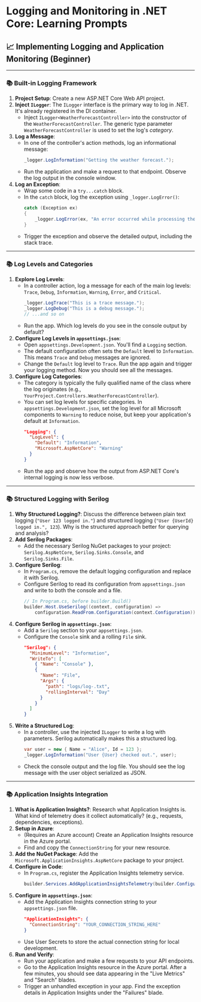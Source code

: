 # Logging and Monitoring in .NET Core: Learning Prompts

## 📈 Implementing Logging and Application Monitoring (Beginner)

---

### 📚 Built-in Logging Framework

1.  **Project Setup**: Create a new ASP.NET Core Web API project.
2.  **Inject `ILogger`**: The `ILogger` interface is the primary way to log in .NET. It's already registered in the DI container.
    *   Inject `ILogger<WeatherForecastController>` into the constructor of the `WeatherForecastController`. The generic type parameter `WeatherForecastController` is used to set the log's *category*.
3.  **Log a Message**:
    *   In one of the controller's action methods, log an informational message:
        ```csharp
        _logger.LogInformation("Getting the weather forecast.");
        ```
    *   Run the application and make a request to that endpoint. Observe the log output in the console window.
4.  **Log an Exception**:
    *   Wrap some code in a `try...catch` block.
    *   In the `catch` block, log the exception using `_logger.LogError()`:
        ```csharp
        catch (Exception ex)
        {
            _logger.LogError(ex, "An error occurred while processing the request.");
        }
        ```
    *   Trigger the exception and observe the detailed output, including the stack trace.

---

### 📚 Log Levels and Categories

1.  **Explore Log Levels**:
    *   In a controller action, log a message for each of the main log levels: `Trace`, `Debug`, `Information`, `Warning`, `Error`, and `Critical`.
        ```csharp
        _logger.LogTrace("This is a trace message.");
        _logger.LogDebug("This is a debug message.");
        // ...and so on
        ```
    *   Run the app. Which log levels do you see in the console output by default?
2.  **Configure Log Levels in `appsettings.json`**:
    *   Open `appsettings.Development.json`. You'll find a `Logging` section.
    *   The default configuration often sets the `Default` level to `Information`. This means `Trace` and `Debug` messages are ignored.
    *   Change the `Default` log level to `Trace`. Run the app again and trigger your logging method. Now you should see all the messages.
3.  **Configure Log Categories**:
    *   The category is typically the fully qualified name of the class where the log originates (e.g., `YourProject.Controllers.WeatherForecastController`).
    *   You can set log levels for specific categories. In `appsettings.Development.json`, set the log level for all Microsoft components to `Warning` to reduce noise, but keep your application's default at `Information`.
        ```json
        "Logging": {
          "LogLevel": {
            "Default": "Information",
            "Microsoft.AspNetCore": "Warning"
          }
        }
        ```
    *   Run the app and observe how the output from ASP.NET Core's internal logging is now less verbose.

---

### 📚 Structured Logging with Serilog

1.  **Why Structured Logging?**: Discuss the difference between plain text logging (`"User 123 logged in."`) and structured logging (`"User {UserId} logged in.", 123`). Why is the structured approach better for querying and analysis?
2.  **Add Serilog Packages**:
    *   Add the necessary Serilog NuGet packages to your project: `Serilog.AspNetCore`, `Serilog.Sinks.Console`, and `Serilog.Sinks.File`.
3.  **Configure Serilog**:
    *   In `Program.cs`, remove the default logging configuration and replace it with Serilog.
    *   Configure Serilog to read its configuration from `appsettings.json` and write to both the console and a file.
        ```csharp
        // In Program.cs, before builder.Build()
        builder.Host.UseSerilog((context, configuration) =>
            configuration.ReadFrom.Configuration(context.Configuration));
        ```
4.  **Configure Serilog in `appsettings.json`**:
    *   Add a `Serilog` section to your `appsettings.json`.
    *   Configure the `Console` sink and a rolling `File` sink.
        ```json
        "Serilog": {
          "MinimumLevel": "Information",
          "WriteTo": [
            { "Name": "Console" },
            {
              "Name": "File",
              "Args": {
                "path": "logs/log-.txt",
                "rollingInterval": "Day"
              }
            }
          ]
        }
        ```
5.  **Write a Structured Log**:
    *   In a controller, use the injected `ILogger` to write a log with parameters. Serilog automatically makes this a structured log.
        ```csharp
        var user = new { Name = "Alice", Id = 123 };
        _logger.LogInformation("User {User} checked out.", user);
        ```
    *   Check the console output and the log file. You should see the log message with the user object serialized as JSON.

---

### 📚 Application Insights Integration

1.  **What is Application Insights?**: Research what Application Insights is. What kind of telemetry does it collect automatically? (e.g., requests, dependencies, exceptions).
2.  **Setup in Azure**:
    *   (Requires an Azure account) Create an Application Insights resource in the Azure portal.
    *   Find and copy the `ConnectionString` for your new resource.
3.  **Add the NuGet Package**: Add the `Microsoft.ApplicationInsights.AspNetCore` package to your project.
4.  **Configure in Code**:
    *   In `Program.cs`, register the Application Insights telemetry service.
        ```csharp
        builder.Services.AddApplicationInsightsTelemetry(builder.Configuration);
        ```
5.  **Configure in `appsettings.json`**:
    *   Add the Application Insights connection string to your `appsettings.json` file.
        ```json
        "ApplicationInsights": {
          "ConnectionString": "YOUR_CONNECTION_STRING_HERE"
        }
        ```
    *   Use User Secrets to store the actual connection string for local development.
6.  **Run and Verify**:
    *   Run your application and make a few requests to your API endpoints.
    *   Go to the Application Insights resource in the Azure portal. After a few minutes, you should see data appearing in the "Live Metrics" and "Search" blades.
    *   Trigger an unhandled exception in your app. Find the exception details in Application Insights under the "Failures" blade.